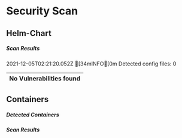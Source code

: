 # Security Scan

## Helm-Chart

##### Scan Results

2021-12-05T02:21:20.052Z	[34mINFO[0m	Detected config files: 0

| No Vulnerabilities found         |
|:---------------------------------|

## Containers

##### Detected Containers


##### Scan Results

